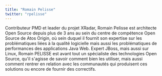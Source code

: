 ```yaml
---
title: "Romain Pelisse"
twitter: "rpelisse"
---
```


Contributeur PMD et leader du projet XRadar, Romain Pelisse est
architecte Open Source depuis plus de 3 ans au sein du centre de
compétence Open Source de Atos Origin, où sein duquel il fournit son
expertise sur les problématiques liées à la qualité logicielle mais
aussi les problématiques de performances des applications Java Web.
Expert JBoss, mais aussi sur Linux, Romain PELISSE est avant tout un
spécialiste des technologies Open Source, qu'il s'agisse de savoir
comment bien les utiliser, mais aussi comment rentrer en relation avec
les communautés qui produisent ces solutions ou encore de fournir des
correctifs.
